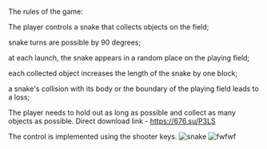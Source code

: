 The rules of the game:

The player controls a snake that collects objects on the field;

snake turns are possible by 90 degrees;

at each launch, the snake appears in a random place on the playing field;

each collected object increases the length of the snake by one block;

a snake's collision with its body or the boundary of the playing field leads to a loss;

The player needs to hold out as long as possible and collect as many objects as possible.
Direct download link - https://676.su/P3LS

The control is implemented using the shooter keys.
![snake](https://github.com/Vlaunest777/Vlaunest777-Snake-by-Vlaunest/assets/143882217/8a19a429-4258-4084-a182-2bf2790b363f)
![fwfwf](https://github.com/Vlaunest777/Vlaunest777-Snake-by-Vlaunest/assets/143882217/320d86da-5998-437d-a558-3945d48f1a3c)
